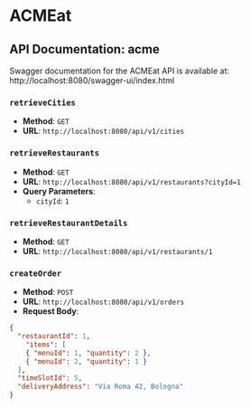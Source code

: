 # ACMEat

## API Documentation: acme

Swagger documentation for the ACMEat API is available at: http://localhost:8080/swagger-ui/index.html

### `retrieveCities`
- **Method**: `GET`
- **URL**: `http://localhost:8080/api/v1/cities`

### `retrieveRestaurants`
- **Method**: `GET`
- **URL**: `http://localhost:8080/api/v1/restaurants?cityId=1`
- **Query Parameters**:
    - `cityId`: `1`

### `retrieveRestaurantDetails`
- **Method**: `GET`
- **URL**: `http://localhost:8080/api/v1/restaurants/1`

### `createOrder`
- **Method**: `POST`
- **URL**: `http://localhost:8080/api/v1/orders`
- **Request Body**:
```json
{
  "restaurantId": 1,
    "items": [
    { "menuId": 1, "quantity": 2 },
    { "menuId": 2, "quantity": 1 }
  ],
  "timeSlotId": 5,
  "deliveryAddress": "Via Roma 42, Bologna"
}
```

